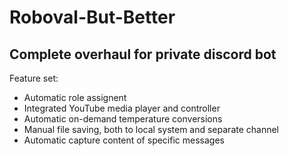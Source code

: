 ﻿# Roboval-But-Better
## Complete overhaul for private discord bot

Feature set: 
- Automatic role assignent
- Integrated YouTube media player and controller
- Automatic on-demand temperature conversions
- Manual file saving, both to local system and separate channel
- Automatic capture content of specific messages
